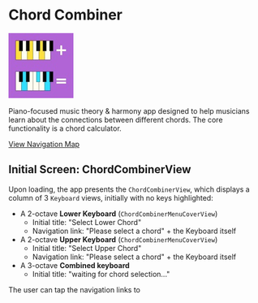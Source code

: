 # Chord Combiner

![ChordCombiner Light Mode Icon large-keyboards += 128px.jpg](https://github.com/thewildjacko/ChordCombiner-SwiftUI/blob/main/ChordCombiner%20Light%20Mode%20Icon%20large-keyboards%20%2B%3D%20128px.jpg)

Piano-focused music theory & harmony app designed to help musicians learn about the connections between different chords. The core functionality is a chord calculator.

[View Navigation Map](https://bra.in/5jMZEP)

## Initial Screen: ChordCombinerView

Upon loading, the app presents the `ChordCombinerView`, which displays a column of 3 `Keyboard` views, initially with no keys highlighted:

- A 2-octave **Lower Keyboard** (`ChordCombinerMenuCoverView`)
  - Initial title: "Select Lower Chord"
  - Navigation link: "Please select a chord" + the Keyboard itself
- A 2-octave **Upper Keyboard** (`ChordCombinerMenuCoverView`)
  - Initial title: "Select Upper Chord"
  - Navigation link: "Please select a chord"  + the Keyboard itself
- A 3-octave **Combined keyboard** 
  - Initial title: "waiting for chord selection..."

The user can tap the navigation links to 